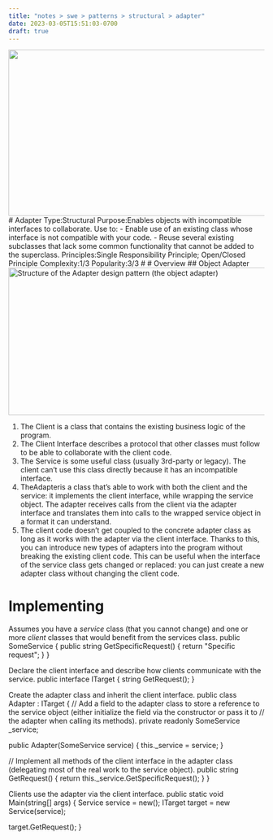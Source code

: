 ```yaml
---
title: "notes > swe > patterns > structural > adapter"
date: 2023-03-05T15:51:03-0700
draft: true
---
```

<img src="media/Structural_Adapter-image1.png" style="width:5.28333in;height:3.4in" />
# Adapter
Type:Structural
Purpose:Enables objects with incompatible interfaces to collaborate.
Use to:
- Enable use of an existing class whose interface is not compatible with your code.
- Reuse several existing subclasses that lack some common functionality that cannot be added to the superclass.
Principles:Single Responsibility Principle; Open/Closed Principle
Complexity:1/3
Popularity:3/3
# 
# Overview
## Object Adapter
<img src="media/Structural_Adapter-image2.png" style="width:5.475in;height:3.025in" alt="Structure of the Adapter design pattern (the object adapter)" />

1.  The Client is a class that contains the existing business logic of the program.
2.  The Client Interface describes a protocol that other classes must follow to be able to collaborate with the client code.
3.  The Service is some useful class (usually 3rd-party or legacy). The client can’t use this class directly because it has an incompatible interface.
4.  TheAdapteris a class that’s able to work with both the client and the service: it implements the client interface, while wrapping the service object. The adapter receives calls from the client via the adapter interface and translates them into calls to the wrapped service object in a format it can understand.
5.  The client code doesn’t get coupled to the concrete adapter class as long as it works with the adapter via the client interface. Thanks to this, you can introduce new types of adapters into the program without breaking the existing client code. This can be useful when the interface of the service class gets changed or replaced: you can just create a new adapter class without changing the client code.

# Implementing
Assumes you have a *service* class (that you cannot change) and one or more *client* classes that would benefit from the services class.
public SomeService
{
public string GetSpecificRequest()
{
return "Specific request";
}
}

Declare the client interface and describe how clients communicate with the service.
public interface ITarget
{
string GetRequest();
}

Create the adapter class and inherit the client interface.
public class Adapter : ITarget
{
// Add a field to the adapter class to store a reference to the service object (either initialize the field via the constructor or pass it to
// the adapter when calling its methods).
private readonly SomeService _service;

public Adapter(SomeService service)
{
this._service = service;
}

// Implement all methods of the client interface in the adapter class (delegating most of the real work to the service object).
public string GetRequest()
{
return this._service.GetSpecificRequest();
}
}

Clients use the adapter via the client interface.
public static void Main(string[] args)
{
Service service = new();
ITarget target = new Service(service);

target.GetRequest();
}
